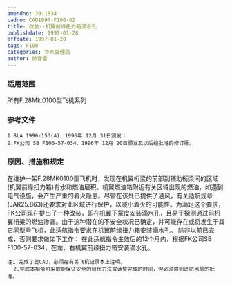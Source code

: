 ```yaml
---
amendno: 39-1834
cadno: CAD1997-F100-02
title: 改装--机翼前缘扭力箱滴水孔
publishdate: 1997-01-28
effdate: 1997-01-28
tags: F100
categories: 华东管理局
author: 徐春雷
---
```


### 适用范围 
所有F.28Mk.0100型飞机系列

### 参考文件
    1.BLA 1996-153(A)，1996年 12月 31日颁发；
    2.FK公司 SB F100-57-034，1996年 12月 20日颁发及以后经批准的修订版。

### 原因、措施和规定 
在维护一架F.28MK0100型飞机时，发现在机翼桁梁的前部到辅助桁梁间的区域(机翼前缘扭力箱)有水和燃油层积。机翼燃油箱附近有关区域出现的燃油，如遇到电气设施，会产生严重的着火隐患。尽管在该处已提供了通风，有关适航规章(JAR25.863)还要求对此区域进行保护，以减小着火的可能性。为满足这个要求，FK公司现在提出了一种改装，即在机翼下蒙皮安装滴水孔，且易于探测通过前机翼桁梁的燃油渗漏。由于这种潜在的不安全状况已确定，并可能存在或将发生于其它同型号飞机，此适航指令要求在机翼前缘扭力箱安装滴水孔。 
    除非以前已完成，否则要求做如下工作： 
    在此适航指令生效后的12个月内，根据FK公司SB F100-57-034，在左、右机翼前缘扭力箱安装滴水孔。
  
    注1.完成了此CAD，必须在有关飞机记录本上注明。 
      2.完成本指令可采取能保证安全的替代方法或调整完成的时间，但必须得到适航当局的批准。
